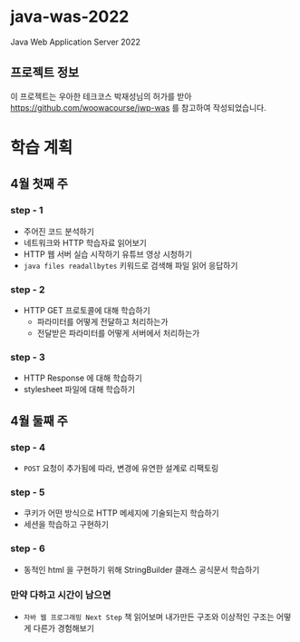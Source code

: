 # java-was-2022
Java Web Application Server 2022


## 프로젝트 정보 

이 프로젝트는 우아한 테크코스 박재성님의 허가를 받아 https://github.com/woowacourse/jwp-was 
를 참고하여 작성되었습니다.

# 학습 계획
## 4월 첫째 주
### step - 1
- 주어진 코드 분석하기
- 네트워크와 HTTP 학습자료 읽어보기
- HTTP 웹 서버 실습 시작하기 유튜브 영상 시청하기
- `java files readallbytes` 키워드로 검색해 파일 읽어 응답하기

### step - 2
- HTTP GET 프로토콜에 대해 학습하기
  - 파라미터를 어떻게 전달하고 처리하는가
  - 전달받은 파라미터를 어떻게 서버에서 처리하는가

### step - 3
- HTTP Response 에 대해 학습하기
- stylesheet 파일에 대해 학습하기


## 4월 둘째 주
### step - 4 
- `POST` 요청이 추가됨에 따라, 변경에 유연한 설계로 리팩토링

### step - 5
- 쿠키가 어떤 방식으로 HTTP 메세지에 기술되는지 학습하기
- 세션을 학습하고 구현하기

### step - 6
- 동적인 html 을 구현하기 위해 StringBuilder 클래스 공식문서 학습하기

### 만약 다하고 시간이 남으면
- `자바 웹 프로그래밍 Next Step` 책 읽어보며 내가만든 구조와 이상적인 구조는 어떻게 다른가 경험해보기
